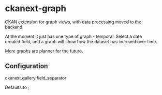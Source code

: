 ckanext-graph
=============

CKAN extension for graph views, with data processing moved to the backend.

At the moment it just has one type of graph - temporal.  Select a date created field, and a graph will show how the dataset has increaed over time.

More graphs are planner for the future.

Configuration
-------------

ckanext.gallery.field_separator

Defaults to ;